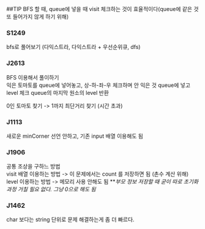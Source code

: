 ##TIP
BFS 할 때, queue에 넣을 때 visit 체크하는 것이 효율적이다(queue에 같은 것 또 들어가지 않게 하기 위해)

### S1249
bfs로 풀어보기
(다익스트라, 다익스트라 + 우선순위큐, dfs)

### J2613
BFS 이용해서 풀이하기<br>
익은 토마토를 queue에 넣어놓고, 상-하-좌-우 체크하며 안 익은 것 queue에 넣고 level 체크
queue의 마지막 원소의 level 반환

0인 토마토 찾기 -> 1까지 최단거리 찾기 (시간 초과)

### J1113
새로운 minCorner 선언 안하고, 기존 input 배열 이용해도 됨

### J1906
공통 조상을 구하느 방법 <br>
visit 배열 이용하는 방법 -> 이 문제에서는 count 를 저장하면 됨 (촌수 계산 위해) <br>
level 이용하는 방법 -> 메모리 사용 안해도 됨
***부모 정보 저장할 때 굳이 따로 초기화 과정 거칠 필요 없다. 그냥 0으로 해도 됨*

### J1462
char 보다는 string 단위로 문제 해결하는게 좀 더 빠르다.
